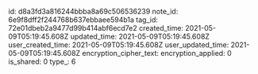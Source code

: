 id: d8a3fd3a816244bbba8a69c506536239
note_id: 6e9f8dff2f244768b637ebbaee594b1a
tag_id: 72e01dbeb2a9477d99b414abf6ecd7e2
created_time: 2021-05-09T05:19:45.608Z
updated_time: 2021-05-09T05:19:45.608Z
user_created_time: 2021-05-09T05:19:45.608Z
user_updated_time: 2021-05-09T05:19:45.608Z
encryption_cipher_text: 
encryption_applied: 0
is_shared: 0
type_: 6